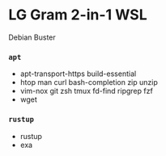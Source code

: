 LG Gram 2-in-1 WSL
========
Debian Buster

### `apt`
- apt-transport-https build-essential
- htop man curl bash-completion zip unzip
- vim-nox git zsh tmux fd-find ripgrep fzf
- wget

### `rustup`
- rustup
- exa
